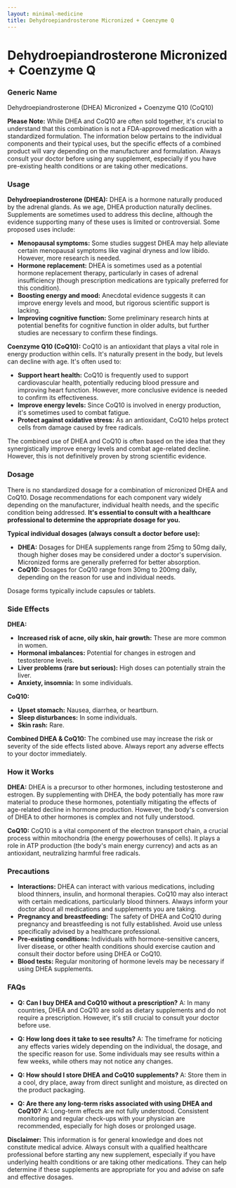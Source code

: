 ```yaml
---
layout: minimal-medicine
title: Dehydroepiandrosterone Micronized + Coenzyme Q
---
```


# Dehydroepiandrosterone Micronized + Coenzyme Q
### Generic Name
Dehydroepiandrosterone (DHEA) Micronized + Coenzyme Q10 (CoQ10)


**Please Note:**  While DHEA and CoQ10 are often sold together,  it's crucial to understand that this combination is not a FDA-approved medication with a standardized formulation.  The information below pertains to the individual components and their typical uses, but the specific effects of a combined product will vary depending on the manufacturer and formulation.  Always consult your doctor before using any supplement, especially if you have pre-existing health conditions or are taking other medications.


### Usage

**Dehydroepiandrosterone (DHEA):** DHEA is a hormone naturally produced by the adrenal glands.  As we age, DHEA production naturally declines.  Supplements are sometimes used to address this decline, although the evidence supporting many of these uses is limited or controversial.  Some proposed uses include:

* **Menopausal symptoms:**  Some studies suggest DHEA may help alleviate certain menopausal symptoms like vaginal dryness and low libido. However, more research is needed.
* **Hormone replacement:** DHEA is sometimes used as a potential hormone replacement therapy, particularly in cases of adrenal insufficiency (though prescription medications are typically preferred for this condition).
* **Boosting energy and mood:** Anecdotal evidence suggests it can improve energy levels and mood, but rigorous scientific support is lacking.
* **Improving cognitive function:** Some preliminary research hints at potential benefits for cognitive function in older adults, but further studies are necessary to confirm these findings.


**Coenzyme Q10 (CoQ10):** CoQ10 is an antioxidant that plays a vital role in energy production within cells.  It's naturally present in the body, but levels can decline with age.  It's often used to:

* **Support heart health:**  CoQ10 is frequently used to support cardiovascular health, potentially reducing blood pressure and improving heart function. However, more conclusive evidence is needed to confirm its effectiveness.
* **Improve energy levels:**  Since CoQ10 is involved in energy production, it's sometimes used to combat fatigue.
* **Protect against oxidative stress:**  As an antioxidant, CoQ10 helps protect cells from damage caused by free radicals.


The combined use of DHEA and CoQ10 is often based on the idea that they synergistically improve energy levels and combat age-related decline. However, this is not definitively proven by strong scientific evidence.


### Dosage

There is no standardized dosage for a combination of micronized DHEA and CoQ10.  Dosage recommendations for each component vary widely depending on the manufacturer, individual health needs, and the specific condition being addressed.  **It's essential to consult with a healthcare professional to determine the appropriate dosage for you.**

**Typical individual dosages (always consult a doctor before use):**

* **DHEA:**  Dosages for DHEA supplements range from 25mg to 50mg daily, though higher doses may be considered under a doctor's supervision.  Micronized forms are generally preferred for better absorption.
* **CoQ10:**  Dosages for CoQ10 range from 30mg to 200mg daily, depending on the reason for use and individual needs.


Dosage forms typically include capsules or tablets.


### Side Effects


**DHEA:**

* **Increased risk of acne, oily skin, hair growth:** These are more common in women.
* **Hormonal imbalances:**  Potential for changes in estrogen and testosterone levels.
* **Liver problems (rare but serious):**  High doses can potentially strain the liver.
* **Anxiety, insomnia:**  In some individuals.


**CoQ10:**

* **Upset stomach:**  Nausea, diarrhea, or heartburn.
* **Sleep disturbances:**  In some individuals.
* **Skin rash:**  Rare.


**Combined DHEA & CoQ10:**  The combined use may increase the risk or severity of the side effects listed above.  Always report any adverse effects to your doctor immediately.


### How it Works

**DHEA:**  DHEA is a precursor to other hormones, including testosterone and estrogen.  By supplementing with DHEA, the body potentially has more raw material to produce these hormones, potentially mitigating the effects of age-related decline in hormone production. However, the body's conversion of DHEA to other hormones is complex and not fully understood.

**CoQ10:**  CoQ10 is a vital component of the electron transport chain, a crucial process within mitochondria (the energy powerhouses of cells). It plays a role in ATP production (the body's main energy currency) and acts as an antioxidant, neutralizing harmful free radicals.


### Precautions

* **Interactions:** DHEA can interact with various medications, including blood thinners, insulin, and hormonal therapies. CoQ10 may also interact with certain medications, particularly blood thinners.  Always inform your doctor about all medications and supplements you are taking.
* **Pregnancy and breastfeeding:**  The safety of DHEA and CoQ10 during pregnancy and breastfeeding is not fully established.  Avoid use unless specifically advised by a healthcare professional.
* **Pre-existing conditions:**  Individuals with hormone-sensitive cancers, liver disease, or other health conditions should exercise caution and consult their doctor before using DHEA or CoQ10.
* **Blood tests:**  Regular monitoring of hormone levels may be necessary if using DHEA supplements.

### FAQs

* **Q: Can I buy DHEA and CoQ10 without a prescription?** A:  In many countries, DHEA and CoQ10 are sold as dietary supplements and do not require a prescription. However, it's still crucial to consult your doctor before use.

* **Q: How long does it take to see results?** A:  The timeframe for noticing any effects varies widely depending on the individual, the dosage, and the specific reason for use. Some individuals may see results within a few weeks, while others may not notice any changes.

* **Q: How should I store DHEA and CoQ10 supplements?** A: Store them in a cool, dry place, away from direct sunlight and moisture, as directed on the product packaging.

* **Q: Are there any long-term risks associated with using DHEA and CoQ10?** A: Long-term effects are not fully understood. Consistent monitoring and regular check-ups with your physician are recommended, especially for high doses or prolonged usage.


**Disclaimer:** This information is for general knowledge and does not constitute medical advice. Always consult with a qualified healthcare professional before starting any new supplement, especially if you have underlying health conditions or are taking other medications.  They can help determine if these supplements are appropriate for you and advise on safe and effective dosages.
